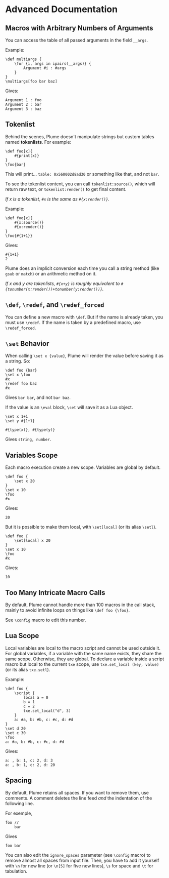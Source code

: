 # Advanced Documentation

## Macros with Arbitrary Numbers of Arguments

You can access the table of all passed arguments in the field `__args`.

Example:

```txe
\def multiargs {
    \for {i, args in ipairs(__args)} {
        Argument #i : #args
    }
}
\multiargs[foo bar baz]
```
Gives:

```
Argument 1 : foo
Argument 2 : bar
Argument 3 : baz
```

## Tokenlist

Behind the scenes, Plume doesn't manipulate strings but custom tables named **tokenlists**. For example:

```txe
\def foo[x]{
    #{print(x)}
}
\foo{bar}
```
This will print... `table: 0x560002d8ad30` or something like that, and not `bar`.

To see the tokenlist content, you can call `tokenlist:source()`, which will return raw text, or `tokenlist:render()` to get final content.

_If x is a tokenlist, `#x` is the same as `#{x:render()}`._

Example:

```txe
\def foo[x]{
    #{x:source()}
    #{x:render()}
}
\foo{#{1+1}}
```
Gives:

```txe
#{1+1}
2
```

Plume does an implicit conversion each time you call a string method (like `gsub` or `match`) or an arithmetic method on it.

_If x and y are tokenlists, `#{x+y}` is roughly equivalent to `#{tonumber(x:render())+tonumber(y:render())}`._

## `\def`, `\redef`, and `\redef_forced`

You can define a new macro with `\def`. But if the name is already taken, you must use `\redef`. If the name is taken by a predefined macro, use `\redef_forced`.

## `\set` Behavior

When calling `\set x {value}`, Plume will render the value before saving it as a string. So:

```txe
\def foo {bar}
\set x \foo
#x
\redef foo baz
#x
```

Gives `bar bar`, and not `bar baz`.

If the value is an `\eval` block, `\set` will save it as a Lua object.

```txe
\set x 1+1
\set y #{1+1}

#{type(x)}, #{type(y)}
```

Gives `string, number`.

## Variables Scope

Each macro execution create a new scope.
Variables are global by default.

```txe
\def foo {
    \set x 20
}
\set x 10
\foo
#x
```
Gives:

```
20
```

But it is possible to make them local, with `\set[local]` (or its alias `\setl`).

```txe
\def foo {
    \set[local] x 20
}
\set x 10
\foo
#x
```

Gives:

```
10
```

## Too Many Intricate Macro Calls

By default, Plume cannot handle more than 100 macros in the call stack, mainly to avoid infinite loops on things like `\def foo {\foo}`.

See `\config` macro to edit this number.

## Lua Scope

Local variables are local to the macro script and cannot be used outside it. For global variables, if a variable with the same name exists, they share the same scope. Otherwise, they are global. To declare a variable inside a script macro but local to the current `txe` scope, use `txe.set_local (key, value)` (or its alias `txe.setl`).

Example:

```txe
\def foo {
    \script {
        local a = 0
        b = 1
        c = 2
        txe.set_local("d", 3)
    }
    a: #a, b: #b, c: #c, d: #d
}
\set d 20
\set c 30
\foo
a: #a, b: #b, c: #c, d: #d
```
Gives:

```
a: , b: 1, c: 2, d: 3
a: , b: 1, c: 2, d: 20
```

## Spacing
By default, Plume retains all spaces. If you want to remove them, use comments.
A comment deletes the line feed _and_ the indentation of the following line.

For exemple, 
```txe
foo //
    bar
```
Gives
```txe
foo bar
```

You can also edit the `ignore_spaces` parameter (see `\config` macro) to remove almost all spaces from input file.
Then, you have to add it yourself with `\n` for new line (or `\n[5]` for five new lines), `\s` for space and `\t` for tabulation.